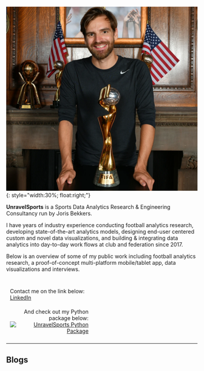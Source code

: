 ![WWC19 Photo](/imgs/wwc2019.png){: style="width:30%; float:right;"}

<b>UnravelSports</b> is a Sports Data Analytics Research & Engineering Consultancy run by Joris Bekkers.

I have years of industry experience conducting football analytics research, developing state-of-the-art analytics models,
designing end-user centered custom and novel data visualizations, and building & integrating data analytics into day-to-day work flows
 at club and federation since 2017.

Below is an overview of some of my public work including football analytics research, a proof-of-concept multi-platform mobile/tablet app, data visualizations and interviews.

<br>

<html lang="en">
<head>
  <meta charset="UTF-8">
  <meta name="viewport" content="width=device-width, initial-scale=1.0">
  <title>Side by Side Divs</title>
  <style>
    body {
      margin: 0;
    }

    .container {
      display: flex;
      justify-content: space-between;
      align-items: flex-start; /* Aligns content at the top */
    }

    .left,
    .right {
      width: 45%; /* Adjust as needed */
      padding: 10px;
      box-sizing: border-box;
    }

    .left {
      text-align: left;
    }

    .right {
      text-align: right;
    }
  </style>
</head>
<body>
  <div class="container">
    <div class="left">
      Contact me on the link below:
      <a href="https://www.linkedin.com/in/joris-bekkers-33138288" class="fa fa-linkedin">LinkedIn</a>
    </div>
    <div class="right">
      And check out my Python package below:
      <a href="https://github.com/UnravelSports/unravelsports" class="github-card">
        <img src="https://github-readme-stats.vercel.app/api/pin/?username=UnravelSports&repo=unravelsports&theme=dracula" alt="UnravelSports Python Package">
      </a>
    </div>
  </div>
</body>
</html>



------

## Blogs
